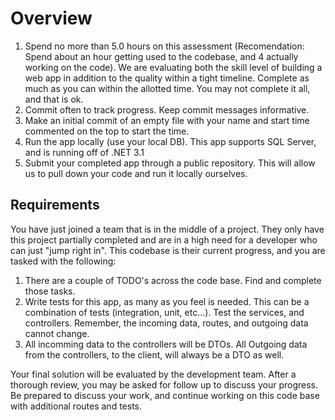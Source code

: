 # Overview

1. Spend no more than 5.0 hours on this assessment (Recomendation: Spend about an hour getting used to the codebase, and 4 actually working on the code). We are evaluating both the skill level of building a web app in addition to the quality within a tight timeline. Complete as much as you can within the allotted time. You may not complete it all, and that is ok.
2. Commit often to track progress. Keep commit messages informative.
3. Make an initial commit of an empty file with your name and start time commented on the top to start the time.
4. Run the app locally (use your local DB). This app supports SQL Server, and is running off of .NET 3.1
5. Submit your completed app through a public repository. This will allow us to pull down your code and run it locally ourselves.

## Requirements

You have just joined a team that is in the middle of a project. They only have this project partially completed and are in a high need for a developer who can just "jump right in". This codebase is their current progress, and you are tasked with the following:

1. There are a couple of TODO's across the code base. Find and complete those tasks. 
2. Write tests for this app, as many as you feel is needed. This can be a combination of tests (integration, unit, etc...). Test the services, and controllers. Remember, the incoming data, routes, and outgoing data cannot change. 
3. All incomming data to the controllers will be DTOs. All Outgoing data from the controllers, to the client, will always be a DTO as well. 


Your final solution will be evaluated by the development team. After a thorough review, you may be asked for follow up to discuss your progress. Be prepared to discuss your work, and continue working on this code base with additional routes and tests.